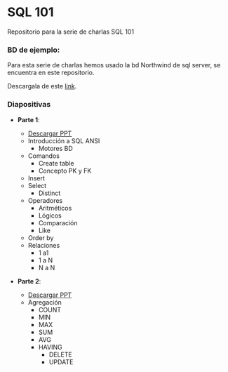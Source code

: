 # SQL 101
Repositorio para la serie de charlas SQL 101

### BD de ejemplo:
Para esta serie de charlas hemos usado la bd Northwind de sql server, se encuentra en este repositorio.

Descargala de este [link](https://github.com/damiancipolat/SQL_101/blob/master/SQL%20101%20_%20Parte%201.pptx).

### Diapositivas
- **Parte 1**:
  - [Descargar PPT](https://github.com/damiancipolat/SQL_101/blob/master/SQL%20101%20_%20Parte%201.pptx)
  - Introducción a SQL ANSI
    - Motores BD
  - Comandos
    - Create table
    - Concepto PK y FK
  - Insert
  - Select
    - Distinct
  - Operadores
    - Aritméticos
    - Lógicos
    - Comparación
    - Like
  - Order by
  - Relaciones
    - 1 a1 
    - 1 a N
    - N a N

- **Parte 2**:
  - [Descargar PPT](https://github.com/damiancipolat/SQL_101/blob/master/SQL%20101%20_%20Parte%202.pptx)
  - Agregación
    - COUNT
    - MIN
    - MAX
    - SUM
    - AVG
    - HAVING
      - DELETE
      - UPDATE
